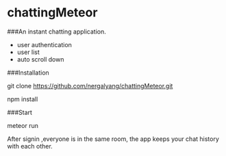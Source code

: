 # chattingMeteor




###An instant chatting application.
- user authentication
- user list
- auto scroll down


###Installation

git clone https://github.com/nergalyang/chattingMeteor.git

npm install

###Start

meteor run

After signin ,everyone is in the same room, the app keeps your chat history with each other.
